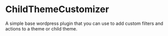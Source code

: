 # ChildThemeCustomizer
A simple base wordpress plugin that you can use to add custom filters and actions to a theme or child theme.
